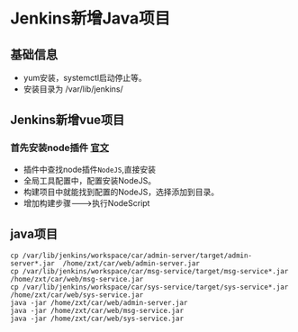 # Jenkins新增Java项目
## 基础信息
+ yum安装，systemctl启动停止等。
+ 安装目录为 /var/lib/jenkins/
## Jenkins新增vue项目
### 首先安装node插件 [官文](https://wiki.jenkins.io/display/JENKINS/NodeJS+Plugin)
+ 插件中查找node插件```NodeJS```,直接安装
+ 全局工具配置中，配置安装NodeJS。
+ 构建项目中就能找到配置的NodeJS，选择添加到目录。
+ 增加构建步骤--->执行NodeScript
## java项目
~~~
cp /var/lib/jenkins/workspace/car/admin-server/target/admin-server*.jar  /home/zxt/car/web/admin-server.jar
cp /var/lib/jenkins/workspace/car/msg-service/target/msg-service*.jar  /home/zxt/car/web/msg-service.jar
cp /var/lib/jenkins/workspace/car/sys-service/target/sys-service*.jar  /home/zxt/car/web/sys-service.jar
java -jar /home/zxt/car/web/admin-server.jar
java -jar /home/zxt/car/web/msg-service.jar
java -jar /home/zxt/car/web/sys-service.jar
~~~